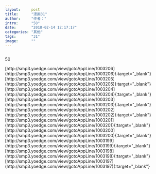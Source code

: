 ```yaml
---
layout:     post
title:      "漫画31"
author:     "作者："
intro:      "50"
date:       "2018-02-14 12:17:17"
categories: "其他"
tags:       "31"
image:      ""
---
```

<div style="text-align: center">
<p><img src=""/></p>
</div>
<p class="post-meta">
<span>50</span>
</p>
[http://smp3.yoedge.com/view/gotoAppLine/1003206](http://smp3.yoedge.com/view/gotoAppLine/1003206){:target="_blank"}
[http://smp3.yoedge.com/view/gotoAppLine/1003205](http://smp3.yoedge.com/view/gotoAppLine/1003205){:target="_blank"}
[http://smp3.yoedge.com/view/gotoAppLine/1003204](http://smp3.yoedge.com/view/gotoAppLine/1003204){:target="_blank"}
[http://smp3.yoedge.com/view/gotoAppLine/1003203](http://smp3.yoedge.com/view/gotoAppLine/1003203){:target="_blank"}
[http://smp3.yoedge.com/view/gotoAppLine/1003202](http://smp3.yoedge.com/view/gotoAppLine/1003202){:target="_blank"}
[http://smp3.yoedge.com/view/gotoAppLine/1003201](http://smp3.yoedge.com/view/gotoAppLine/1003201){:target="_blank"}
[http://smp3.yoedge.com/view/gotoAppLine/1003200](http://smp3.yoedge.com/view/gotoAppLine/1003200){:target="_blank"}
[http://smp3.yoedge.com/view/gotoAppLine/1003199](http://smp3.yoedge.com/view/gotoAppLine/1003199){:target="_blank"}
[http://smp3.yoedge.com/view/gotoAppLine/1003198](http://smp3.yoedge.com/view/gotoAppLine/1003198){:target="_blank"}
[http://smp3.yoedge.com/view/gotoAppLine/1003197](http://smp3.yoedge.com/view/gotoAppLine/1003197){:target="_blank"}


